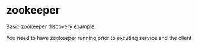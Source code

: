 # zookeeper

Basic zookeeper discovery example.

You need to have zookeeper running prior to excuting service and the client
